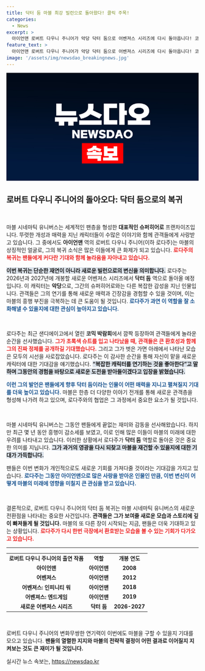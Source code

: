 ```yaml
---
title: 닥터 둠 마블 최강 빌런으로 돌아왔다! 클릭 주목!
categories:
  - News
excerpt: >
  아이언맨 로버트 다우니 주니어가 악당 닥터 둠으로 어벤져스 시리즈에 다시 돌아옵니다! 코믹 박람회에서의 스펙타클한 등장과 새로운 역할에 대한 그의 기대감이 팬들의 관심을 끌고 있습니다. 마블을 다시 살릴 수 있을까요?
feature_text: >
  아이언맨 로버트 다우니 주니어가 악당 닥터 둠으로 어벤져스 시리즈에 다시 돌아옵니다! 코믹 박람회에서의 스펙타클한 등장과 새로운 역할에 대한 그의 기대감이 팬들의 관심을 끌고 있습니다. 마블을 다시 살릴 수 있을까요?
image: '/assets/img/newsdao_breakingnews.jpg'
---
```


<p><img src="/assets/img/newsdao_breakingnews.jpg" alt="bookingtag 속보" /></p>

<h2 data-ke-size="size26">로버트 다우니 주니어의 돌아오다: 닥터 둠으로의 복귀</h2>

<p data-ke-size="size16">&nbsp;</p>

<p>마블 시네마틱 유니버스는 세계적인 팬층을 형성한 <b>대표적인 슈퍼히어로</b> 프랜차이즈입니다. 뚜렷한 개성과 매력을 지닌 캐릭터들이 수많은 이야기와 함께 관객들에게 사랑받고 있습니다. 그 중에서도 <b>아이언맨</b> 역의 로버트 다우니 주니어(이하 로다주)는 마블의 상징적인 얼굴로, 그의 복귀 소식은 많은 이들에게 큰 화제가 되고 있습니다. <b><span style="color: #ee2323;">로다주의 복귀는 팬들에게 커다란 기대와 함께 놀라움을 자아내고 있습니다.</span></b></p>

<p><b><span style="background-color: #21538527;">이번 복귀는 단순한 재연이 아니라 새로운 빌런으로의 변신을 의미합니다.</span></b> 로다주는 2026년과 2027년에 개봉할 새로운 어벤져스 시리즈에서 <b>닥터 둠</b> 역으로 돌아올 예정입니다. 이 캐릭터는 <b>악당</b>으로, 그간의 슈퍼히어로와는 다른 복잡한 감성을 지닌 인물입니다. 관객들은 그의 연기를 통해 새로운 매력과 긴장감을 경험할 수 있을 것이며, 이는 마블의 흥행 부진을 극복하는 데 큰 도움이 될 것입니다. <b><span style="color: #1a5490;">로다주가 과연 이 역할을 잘 소화해낼 수 있을지에 대한 관심이 높아지고 있습니다.</span></b></p>

<p data-ke-size="size16">&nbsp;</p>

<p>로다주는 최근 샌디에이고에서 열린 <b>코믹 박람회</b>에서 깜짝 등장하여 관객들에게 놀라운 순간을 선사했습니다. <b><span style="color: #ee2323;">그가 초록색 슈트를 입고 나타났을 때, 관객들은 큰 환호성과 함께 그의 진짜 정체를 공개하길 기대했습니다.</span></b> 그리고 그가 벗은 가면 아래에서 나타난 모습은 모두의 시선을 사로잡았습니다. 로다주는 이 감사한 순간을 통해 자신이 맡을 새로운 캐릭터에 대한 기대감을 얘기했습니다. <b><span style="background-color: #21538527;">“복잡한 캐릭터를 연기하는 것을 좋아한다”고 말하며 그동안의 경험을 바탕으로 새로운 도전을 받아들이겠다고 입장을 밝혔습니다.</span></b></p>

<p><b><span style="color: #1a5490;">이런 그의 발언은 팬들에게 향후 닥터 둠이라는 인물이 어떤 매력을 지니고 펼쳐질지 기대를 더욱 높이고 있습니다.</span></b> 마블은 한층 더 다양한 이야기 전개를 통해 새로운 관객층을 형성해 나가려 하고 있으며, 로다주와의 협업은 그 과정에서 중요한 요소가 될 것입니다.</p>

<p data-ke-size="size16">&nbsp;</p>

<p>마블 시네마틱 유니버스는 그동안 팬들에게 끝없는 재미와 감동을 선사해왔습니다. 하지만 최근 몇 년 동안 흥행이 감소세를 보였고, 이로 인해 많은 이들이 마블의 미래에 대한 우려를 나타내고 있습니다. 이러한 상황에서 로다주가 <b>닥터 둠</b> 역할로 돌아온 것은 중요한 의미를 지닙니다. <b><span style="background-color: #21538527;">그가 과거의 영광을 다시 되찾고 마블을 재건할 수 있을지에 대한 기대가 가득합니다.</span></b> </p>

<p>팬들은 이번 변화가 개인적으로도 새로운 기회를 가져다줄 것이라는 기대감을 가지고 있습니다. <b><span style="color: #1a5490;">로다주는 그동안 아이언맨으로 많은 사랑을 받아온 인물인 만큼, 이번 변신이 어떻게 마블의 미래에 영향을 미칠지 큰 관심을 받고 있습니다.</span></b> </p>

<p data-ke-size="size16">&nbsp;</p>

<p>결론적으로, 로버트 다우니 주니어의 닥터 둠 복귀는 마블 시네마틱 유니버스의 새로운 전환점을 나타내는 중요한 사건입니다. <b>관객들은 그가 보여줄 새로운 모습과 스토리에 깊이 빠져들게 될 것입니다.</b> 마블의 또 다른 장이 시작되는 지금, 팬들은 더욱 기대하고 있는 상황입니다. <b><span style="color: #ee2323;">로다주가 다시 한번 극장에서 환호받는 모습을 볼 수 있는 기회가 다가오고 있습니다.</span></b> </p>

<hr>

<table style="width: 100%; border-collapse: collapse;">
  <tr>
    <td style="text-align: center; height: 17px;"><b>로버트 다우니 주니어의 출연 작품</b></td>
    <td style="text-align: center; height: 17px;"><b>역할</b></td>
    <td style="text-align: center; height: 17px;"><b>개봉 연도</b></td>
  </tr>
  <tr>
    <td style="text-align: center; height: 17px;"><b>아이언맨</b></td>
    <td style="text-align: center; height: 17px;"><b>아이언맨</b></td>
    <td style="text-align: center; height: 17px;"><b>2008</b></td>
  </tr>
  <tr>
    <td style="text-align: center; height: 17px;"><b>어벤져스</b></td>
    <td style="text-align: center; height: 17px;"><b>아이언맨</b></td>
    <td style="text-align: center; height: 17px;"><b>2012</b></td>
  </tr>
  <tr>
    <td style="text-align: center; height: 17px;"><b>어벤져스: 인피니티 워</b></td>
    <td style="text-align: center; height: 17px;"><b>아이언맨</b></td>
    <td style="text-align: center; height: 17px;"><b>2018</b></td>
  </tr>
  <tr>
    <td style="text-align: center; height: 17px;"><b>어벤져스: 엔드게임</b></td>
    <td style="text-align: center; height: 17px;"><b>아이언맨</b></td>
    <td style="text-align: center; height: 17px;"><b>2019</b></td>
  </tr>
  <tr>
    <td style="text-align: center; height: 17px;"><b>새로운 어벤져스 시리즈</b></td>
    <td style="text-align: center; height: 17px;"><b>닥터 둠</b></td>
    <td style="text-align: center; height: 17px;"><b>2026-2027</b></td>
  </tr>
</table>

<p data-ke-size="size16">&nbsp;</p>

<p>로버트 다우니 주니어의 변화무쌍한 연기력이 이번에도 마블을 구할 수 있을지 기대를 모으고 있습니다. <b>팬들의 열렬한 지지와 마블의 전략적 결정이 어떤 결과로 이어질지 지켜보는 것도 큰 재미가 될 것입니다.</b></p>
실시간 뉴스 속보는, <a href="https://newsdao.kr" rel="dofollow">https://newsdao.kr</a>


